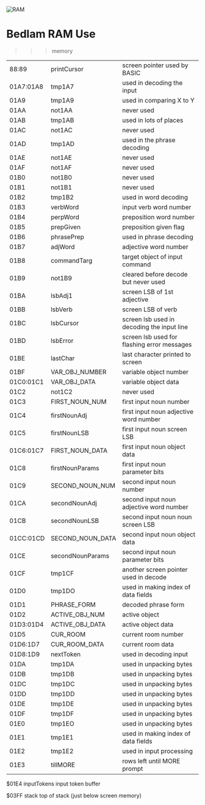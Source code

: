 ![RAM](Bedlam.jpg)

# Bedlam RAM Use

>>>memory

| | | |
| --- | --- | --- |
| 88:89     | printCursor           | screen pointer used by BASIC                 |
| 01A7:01A8 |  tmp1A7               | used in decoding the input                   |
| 01A9      | tmp1A9                | used in comparing X to Y                     |
| 01AA      | not1AA                | never used                                   |
| 01AB      | tmp1AB                | used in lots of places                       |
| 01AC      | not1AC                | never used                                   |
| 01AD      | tmp1AD                | used in the phrase decoding                  |
| 01AE      | not1AE                | never used                                   |
| 01AF      | not1AF                | never used                                   |
| 01B0      | not1B0                | never used                                   |
| 01B1      | not1B1                | never used                                   |
| 01B2      | tmp1B2                | used in word decoding                        |
| 01B3      | verbWord              | input verb word number                       |
| 01B4      | perpWord              | preposition word number                      |
| 01B5      | prepGiven             | preposition given flag                       |
| 01B6      | phrasePrep            | used in phrase decoding                      |
| 01B7      | adjWord               | adjective word number                        |
| 01B8      | commandTarg           | target object of input command               |
| 01B9      | not1B9                | cleared before decode but never used         |
| 01BA      | lsbAdj1               | screen LSB of 1st adjective                  |
| 01BB      | lsbVerb               | screen LSB of verb                           |
| 01BC      | lsbCursor             | screen lsb used in decoding the input line   |
| 01BD      | lsbError              | screen lsb used for flashing error messages  |
| 01BE      | lastChar              | last character printed to screen             |
| 01BF      | VAR_OBJ_NUMBER        | variable object number                       |
| 01C0:01C1 | VAR_OBJ_DATA          | variable object data                         |
| 01C2      | not1C2                | never used                                   |
| 01C3      | FIRST_NOUN_NUM        | first input noun number                      |
| 01C4      | firstNounAdj          | first input noun adjective word number       |
| 01C5      | firstNounLSB          | first input noun screen LSB                  |
| 01C6:01C7 | FIRST_NOUN_DATA       | first input noun object data                 |
| 01C8      | firstNounParams       | first input noun parameter bits              |
| 01C9      | SECOND_NOUN_NUM       | second input noun number                     |
| 01CA      | secondNounAdj         | second input noun adjective word number      |
| 01CB      | secondNounLSB         | second input noun noun screen LSB            |
| 01CC:01CD | SECOND_NOUN_DATA      | second input noun object data                |
| 01CE      | secondNounParams      | second input noun parameter bits             |
| 01CF      | tmp1CF                | another screen pointer used in decode        |
| 01D0      | tmp1DO                | used in making index of data fields          |
| 01D1      | PHRASE_FORM           | decoded phrase form                          |
| 01D2      | ACTIVE_OBJ_NUM        | active object                                |
| 01D3:01D4 | ACTIVE_OBJ_DATA       | active object data                           |
| 01D5      | CUR_ROOM              | current room number                          |
| 01D6:1D7  | CUR_ROOM_DATA         | current room data                            |
| 01D8:1D9  | nextToken             | used in decoding input                       |
| 01DA      | tmp1DA                | used in unpacking bytes                      |
| 01DB      | tmp1DB                | used in unpacking bytes                      |
| 01DC      | tmp1DC                | used in unpacking bytes                      |
| 01DD      | tmp1DD                | used in unpacking bytes                      |
| 01DE      | tmp1DE                | used in unpacking bytes                      |
| 01DF      | tmp1DF                | used in unpacking bytes                      |
| 01E0      | tmp1EO                | used in unpacking bytes                      |
| 01E1      | tmp1E1                | used in making index of data fields          |
| 01E2      | tmp1E2                | used in input processing                     |
| 01E3      | tillMORE              | rows left until MORE prompt                  | 

$01E4     inputTokens           input token buffer

$03FF     stack                 top of stack (just below screen memory)
